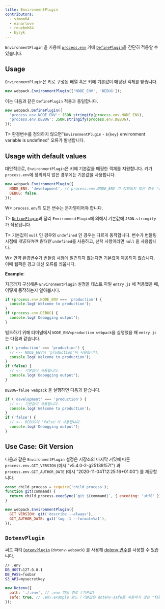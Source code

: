 ```yaml
---
title: EnvironmentPlugin
contributors:
  - simon04
  - einarlove
  - rouzbeh84
  - byzyk
---
```


`EnvironmentPlugin` 을 사용해 [`process.env`](https://nodejs.org/api/process.html#process_process_env) 키에 [`DefinePlugin`](/plugins/define-plugin)을 간단히 적용할 수 있습니다.

## Usage

`EnvironmentPlugin`은 키로 구성된 배열 혹은 키에 기본값이 매핑된 객체를 받습니다.

```javascript
new webpack.EnvironmentPlugin(['NODE_ENV', 'DEBUG']);
```

이는 다음과 같은 `DefinePlugin` 적용과 동일합니다.

```javascript
new webpack.DefinePlugin({
  'process.env.NODE_ENV': JSON.stringify(process.env.NODE_ENV),
  'process.env.DEBUG': JSON.stringify(process.env.DEBUG),
});
```

T> 환경변수를 정의하지 않으면"`EnvironmentPlugin` - `${key}` environment variable is undefined" 오류가 발생합니다.

## Usage with default values

대안적으로, `EnvironmentPlugin`은 키에 기본값을 매핑한 객체를 지원합니다. 키가 `process.env`에 정의되지 않은 경우에는 기본값을 사용합니다.

```javascript
new webpack.EnvironmentPlugin({
  NODE_ENV: 'development', // process.env.NODE_ENV 가 정의되지 않은 경우 'development'를 사용하세요.
  DEBUG: false,
});
```

W> `process.env`의 모든 변수는 문자열이어야 합니다.

T> [`DefinePlugin`](/plugins/define-plugin)과 달리 `EnvironmentPlugin`에 의해서 기본값에 `JSON.stringify` 가 적용됩니다.

T> 기본값이 `null` 인 경우와 `undefined` 인 경우는 다르게 동작합니다.
변수가 번들링 시점에 _제공되어야 한다면_ `undefined`를 사용하고, 선택 사항이라면 `null` 을 사용합니다.

W> 만약 환경변수가 번들링 시점에 발견되지 않는다면 기본값이 제공되지 않습니다. 이때 웹팩은 경고 대신 오류를 띄웁니다.

**Example:**

지금까지 구성해온 `EnvironmentPlugin` 설정을 테스트 파일 `entry.js` 에 적용했을 때, 어떻게 동작하는지 알아봅시다.

```javascript
if (process.env.NODE_ENV === 'production') {
  console.log('Welcome to production');
}
if (process.env.DEBUG) {
  console.log('Debugging output');
}
```

빌드하기 위해 터미널에서 `NODE_ENV=production webpack`을 실행했을 때 `entry.js`는 다음과 같습니다.

```javascript
if ('production' === 'production') {
  // <-- NODE_ENV의 'production'이 사용됩니다.
  console.log('Welcome to production');
}
if (false) {
  // <-- 기본값이 사용됩니다.
  console.log('Debugging output');
}
```

`DEBUG=false webpack` 을 실행하면 다음과 같습니다.

```javascript
if ('development' === 'production') {
  // <-- 기본값이 사용됩니다.
  console.log('Welcome to production');
}
if ('false') {
  // <-- DEBUG의 'false'가 사용됩니다.
  console.log('Debugging output');
}
```

## Use Case: Git Version

다음과 같은 `EnvironmentPlugin` 설정은 저장소의 마지막 커밋에 따른 `process.env.GIT_VERSION` (예시 "v5.4.0-2-g25139f57f") 과 `process.env.GIT_AUTHOR_DATE` (예시 "2020-11-04T12:25:16+01:00") 를 제공합니다.

```javascript
const child_process = require('child_process');
function git(command) {
  return child_process.execSync(`git ${command}`, { encoding: 'utf8' }).trim();
}

new webpack.EnvironmentPlugin({
  GIT_VERSION: git('describe --always'),
  GIT_AUTHOR_DATE: git('log -1 --format=%aI'),
});
```

## `DotenvPlugin`

써드 파티 [`DotenvPlugin`](https://github.com/mrsteele/dotenv-webpack) (`dotenv-webpack`) 를 사용해 [dotenv 변수](https://www.npmjs.com/package/dotenv)를 사용할 수 있습니다.

```bash
// .env
DB_HOST=127.0.0.1
DB_PASS=foobar
S3_API=mysecretkey
```

```javascript
new Dotenv({
  path: './.env', // .env 파일 경로 (기본값)
  safe: true, // .env.example 로드 (기본값은 dotenv-safe를 사용하지 않는 "false")
});
```

